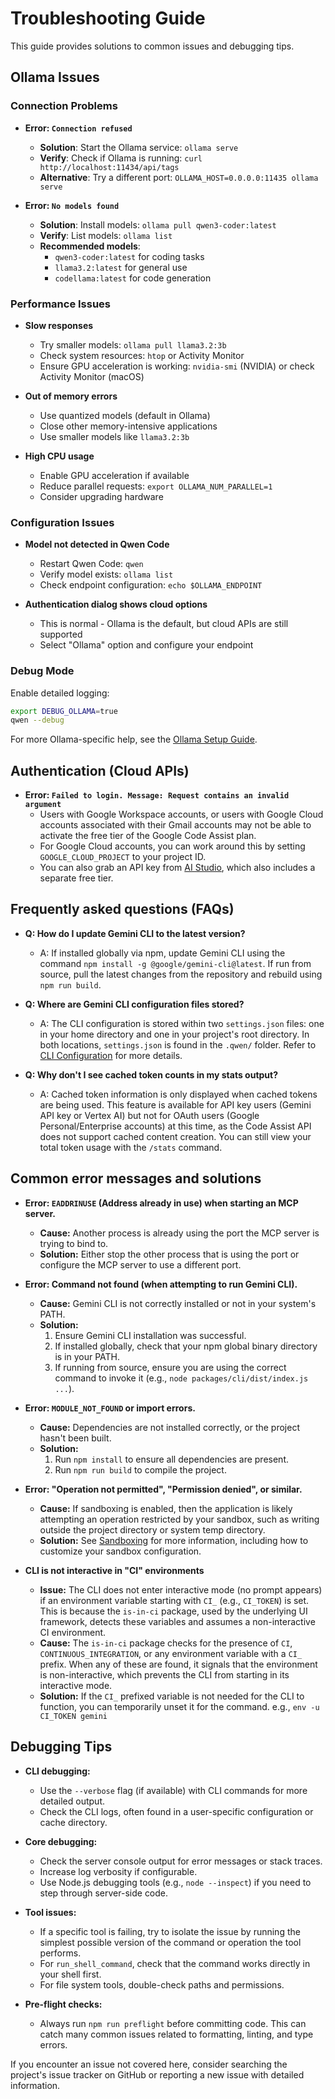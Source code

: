 # Troubleshooting Guide

This guide provides solutions to common issues and debugging tips.

## Ollama Issues

### Connection Problems

- **Error: `Connection refused`**
  - **Solution**: Start the Ollama service: `ollama serve`
  - **Verify**: Check if Ollama is running: `curl http://localhost:11434/api/tags`
  - **Alternative**: Try a different port: `OLLAMA_HOST=0.0.0.0:11435 ollama serve`

- **Error: `No models found`**
  - **Solution**: Install models: `ollama pull qwen3-coder:latest`
  - **Verify**: List models: `ollama list`
  - **Recommended models**: 
    - `qwen3-coder:latest` for coding tasks
    - `llama3.2:latest` for general use
    - `codellama:latest` for code generation

### Performance Issues

- **Slow responses**
  - Try smaller models: `ollama pull llama3.2:3b`
  - Check system resources: `htop` or Activity Monitor
  - Ensure GPU acceleration is working: `nvidia-smi` (NVIDIA) or check Activity Monitor (macOS)

- **Out of memory errors**
  - Use quantized models (default in Ollama)
  - Close other memory-intensive applications
  - Use smaller models like `llama3.2:3b`

- **High CPU usage**
  - Enable GPU acceleration if available
  - Reduce parallel requests: `export OLLAMA_NUM_PARALLEL=1`
  - Consider upgrading hardware

### Configuration Issues

- **Model not detected in Qwen Code**
  - Restart Qwen Code: `qwen`
  - Verify model exists: `ollama list`
  - Check endpoint configuration: `echo $OLLAMA_ENDPOINT`

- **Authentication dialog shows cloud options**
  - This is normal - Ollama is the default, but cloud APIs are still supported
  - Select "Ollama" option and configure your endpoint

### Debug Mode

Enable detailed logging:

```bash
export DEBUG_OLLAMA=true
qwen --debug
```

For more Ollama-specific help, see the [Ollama Setup Guide](./ollama-setup.md).

## Authentication (Cloud APIs)

- **Error: `Failed to login. Message: Request contains an invalid argument`**
  - Users with Google Workspace accounts, or users with Google Cloud accounts
    associated with their Gmail accounts may not be able to activate the free
    tier of the Google Code Assist plan.
  - For Google Cloud accounts, you can work around this by setting
    `GOOGLE_CLOUD_PROJECT` to your project ID.
  - You can also grab an API key from [AI Studio](https://aistudio.google.com/app/apikey), which also includes a
    separate free tier.

## Frequently asked questions (FAQs)

- **Q: How do I update Gemini CLI to the latest version?**
  - A: If installed globally via npm, update Gemini CLI using the command `npm install -g @google/gemini-cli@latest`. If run from source, pull the latest changes from the repository and rebuild using `npm run build`.

- **Q: Where are Gemini CLI configuration files stored?**
  - A: The CLI configuration is stored within two `settings.json` files: one in your home directory and one in your project's root directory. In both locations, `settings.json` is found in the `.qwen/` folder. Refer to [CLI Configuration](./cli/configuration.md) for more details.

- **Q: Why don't I see cached token counts in my stats output?**
  - A: Cached token information is only displayed when cached tokens are being used. This feature is available for API key users (Gemini API key or Vertex AI) but not for OAuth users (Google Personal/Enterprise accounts) at this time, as the Code Assist API does not support cached content creation. You can still view your total token usage with the `/stats` command.

## Common error messages and solutions

- **Error: `EADDRINUSE` (Address already in use) when starting an MCP server.**
  - **Cause:** Another process is already using the port the MCP server is trying to bind to.
  - **Solution:**
    Either stop the other process that is using the port or configure the MCP server to use a different port.

- **Error: Command not found (when attempting to run Gemini CLI).**
  - **Cause:** Gemini CLI is not correctly installed or not in your system's PATH.
  - **Solution:**
    1.  Ensure Gemini CLI installation was successful.
    2.  If installed globally, check that your npm global binary directory is in your PATH.
    3.  If running from source, ensure you are using the correct command to invoke it (e.g., `node packages/cli/dist/index.js ...`).

- **Error: `MODULE_NOT_FOUND` or import errors.**
  - **Cause:** Dependencies are not installed correctly, or the project hasn't been built.
  - **Solution:**
    1.  Run `npm install` to ensure all dependencies are present.
    2.  Run `npm run build` to compile the project.

- **Error: "Operation not permitted", "Permission denied", or similar.**
  - **Cause:** If sandboxing is enabled, then the application is likely attempting an operation restricted by your sandbox, such as writing outside the project directory or system temp directory.
  - **Solution:** See [Sandboxing](./cli/configuration.md#sandboxing) for more information, including how to customize your sandbox configuration.

- **CLI is not interactive in "CI" environments**
  - **Issue:** The CLI does not enter interactive mode (no prompt appears) if an environment variable starting with `CI_` (e.g., `CI_TOKEN`) is set. This is because the `is-in-ci` package, used by the underlying UI framework, detects these variables and assumes a non-interactive CI environment.
  - **Cause:** The `is-in-ci` package checks for the presence of `CI`, `CONTINUOUS_INTEGRATION`, or any environment variable with a `CI_` prefix. When any of these are found, it signals that the environment is non-interactive, which prevents the CLI from starting in its interactive mode.
  - **Solution:** If the `CI_` prefixed variable is not needed for the CLI to function, you can temporarily unset it for the command. e.g., `env -u CI_TOKEN gemini`

## Debugging Tips

- **CLI debugging:**
  - Use the `--verbose` flag (if available) with CLI commands for more detailed output.
  - Check the CLI logs, often found in a user-specific configuration or cache directory.

- **Core debugging:**
  - Check the server console output for error messages or stack traces.
  - Increase log verbosity if configurable.
  - Use Node.js debugging tools (e.g., `node --inspect`) if you need to step through server-side code.

- **Tool issues:**
  - If a specific tool is failing, try to isolate the issue by running the simplest possible version of the command or operation the tool performs.
  - For `run_shell_command`, check that the command works directly in your shell first.
  - For file system tools, double-check paths and permissions.

- **Pre-flight checks:**
  - Always run `npm run preflight` before committing code. This can catch many common issues related to formatting, linting, and type errors.

If you encounter an issue not covered here, consider searching the project's issue tracker on GitHub or reporting a new issue with detailed information.
